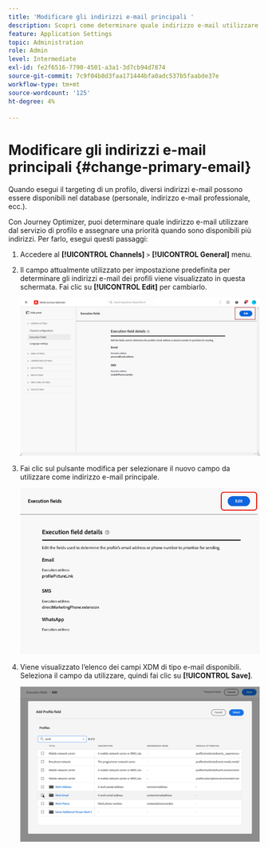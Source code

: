 ```yaml
---
title: 'Modificare gli indirizzi e-mail principali '
description: Scopri come determinare quale indirizzo e-mail utilizzare dal servizio di profilo.
feature: Application Settings
topic: Administration
role: Admin
level: Intermediate
exl-id: fe2f6516-7790-4501-a3a1-3d7cb94d7874
source-git-commit: 7c9f04b8d3faa171444bfa0adc537b5faabde37e
workflow-type: tm+mt
source-wordcount: '125'
ht-degree: 4%

---
```


# Modificare gli indirizzi e-mail principali {#change-primary-email}

Quando esegui il targeting di un profilo, diversi indirizzi e-mail possono essere disponibili nel database (personale, indirizzo e-mail professionale, ecc.).

Con Journey Optimizer, puoi determinare quale indirizzo e-mail utilizzare dal servizio di profilo e assegnare una priorità quando sono disponibili più indirizzi. Per farlo, esegui questi passaggi:

1. Accedere al  **[!UICONTROL Channels]** `>` **[!UICONTROL General]** menu.
1. Il campo attualmente utilizzato per impostazione predefinita per determinare gli indirizzi e-mail dei profili viene visualizzato in questa schermata. Fai clic su **[!UICONTROL Edit]** per cambiarlo.

   ![](assets/primary-address.png)

1. Fai clic sul pulsante modifica per selezionare il nuovo campo da utilizzare come indirizzo e-mail principale.

   ![](assets/primary-address-edit.png)

1. Viene visualizzato l’elenco dei campi XDM di tipo e-mail disponibili. Seleziona il campo da utilizzare, quindi fai clic su **[!UICONTROL Save]**.

   ![](assets/primary-address-field.png)

<!--1. You can also select an additional field to use as secondary email address. This allows you to determine which field to use if the primary field is empty for a profile. >> will be done later on-->
